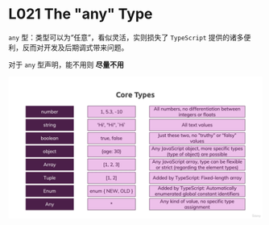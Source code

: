 # L021 The "any" Type



`any` 型：类型可以为“任意”，看似灵活，实则损失了 `TypeScript` 提供的诸多便利，反而对开发及后期调式带来问题。

对于 `any` 型声明，能不用则 **尽量不用**

![types learned](../assets/21-1.png)

